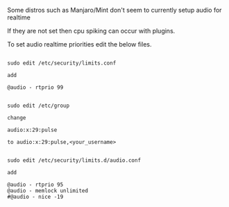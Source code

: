 Some distros such as Manjaro/Mint don't seem to currently setup audio for realtime 

If they are not set then cpu spiking can occur with plugins.

To set audio realtime priorities edit the below files.

```

sudo edit /etc/security/limits.conf

add

@audio - rtprio 99

```

```

sudo edit /etc/group

change

audio:x:29:pulse

to audio:x:29:pulse,<your_username>

```

```

sudo edit /etc/security/limits.d/audio.conf

add

@audio - rtprio 95
@audio - memlock unlimited
#@audio - nice -19
